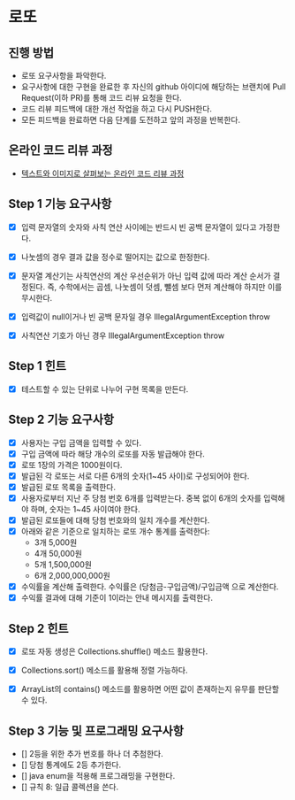 # 로또
## 진행 방법
* 로또 요구사항을 파악한다.
* 요구사항에 대한 구현을 완료한 후 자신의 github 아이디에 해당하는 브랜치에 Pull Request(이하 PR)를 통해 코드 리뷰 요청을 한다.
* 코드 리뷰 피드백에 대한 개선 작업을 하고 다시 PUSH한다.
* 모든 피드백을 완료하면 다음 단계를 도전하고 앞의 과정을 반복한다.

## 온라인 코드 리뷰 과정
* [텍스트와 이미지로 살펴보는 온라인 코드 리뷰 과정](https://github.com/next-step/nextstep-docs/tree/master/codereview)


## Step 1 기능 요구사항
- [X] 입력 문자열의 숫자와 사칙 연산 사이에는 반드시 빈 공백 문자열이 있다고 가정한다.
- [X] 나눗셈의 경우 결과 값을 정수로 떨어지는 값으로 한정한다.
- [X] 문자열 계산기는 사칙연산의 계산 우선순위가 아닌 입력 값에 따라 계산 순서가 결정된다. 즉, 수학에서는 곱셈, 나눗셈이 덧셈, 뺄셈 보다 먼저 계산해야 하지만 이를 무시한다.
- [X] 입력값이 null이거나 빈 공백 문자일 경우 IllegalArgumentException throw
- [X] 사칙연산 기호가 아닌 경우 IllegalArgumentException throw


## Step 1 힌트
- [X] 테스트할 수 있는 단위로 나누어 구현 목록을 만든다.


## Step 2 기능 요구사항
- [X] 사용자는 구입 금액을 입력할 수 있다.
- [X] 구입 금액에 따라 해당 개수의 로또를 자동 발급해야 한다.
- [X] 로또 1장의 가격은 1000원이다.
- [X] 발급된 각 로또는 서로 다른 6개의 숫자(1~45 사이)로 구성되어야 한다.
- [X] 발급된 로또 목록을 출력한다.
- [X] 사용자로부터 지난 주 당첨 번호 6개를 입력받는다. 중복 없이 6개의 숫자를 입력해야 하며, 숫자는 1~45 사이여야 한다.
- [X] 발급된 로또들에 대해 당첨 번호와의 일치 개수를 계산한다.
- [X] 아래와 같은 기준으로 일치하는 로또 개수 통계를 출력한다:  
  - 3개	5,000원  
  - 4개	50,000원  
  - 5개	1,500,000원  
  - 6개	2,000,000,000원  
- [X] 수익률을 계산해 출력한다. 수익률은 (당첨금-구입금액)/구입금액 으로 계산한다.
- [X] 수익률 결과에 대해 기준이 1이라는 안내 메시지를 출력한다.

## Step 2 힌트
- [X] 로또 자동 생성은 Collections.shuffle() 메소드 활용한다.
- [X] Collections.sort() 메소드를 활용해 정렬 가능하다.
- [X] ArrayList의 contains() 메소드를 활용하면 어떤 값이 존재하는지 유무를 판단할 수 있다.


## Step 3 기능 및 프로그래밍 요구사항
- [] 2등을 위한 추가 번호를 하나 더 추첨한다.
- [] 당첨 통계에도 2등 추가한다.
- [] java enum을 적용해 프로그래밍을 구현한다.
- [] 규칙 8: 일급 콜렉션을 쓴다.